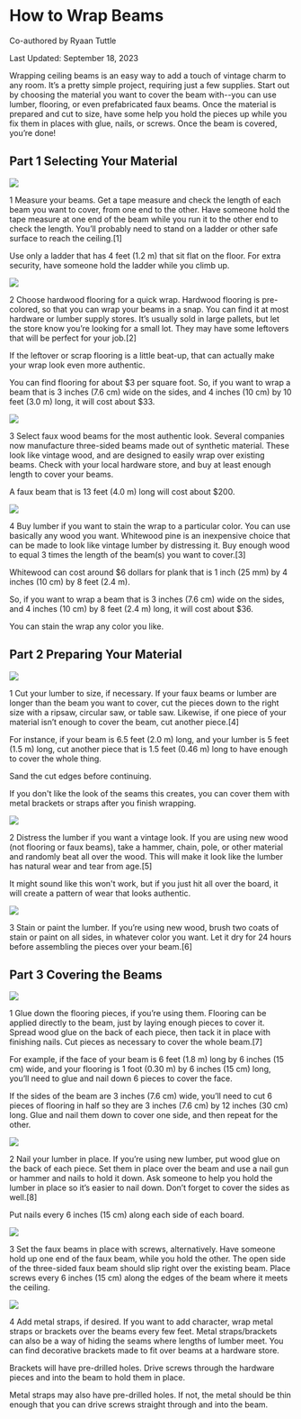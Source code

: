 # How to Wrap Beams
Co-authored by Ryaan Tuttle

Last Updated: September 18, 2023

Wrapping ceiling beams is an easy way to add a touch of vintage charm to any room. It’s a pretty simple project, requiring just a few supplies. Start out by choosing the material you want to cover the beam with--you can use lumber, flooring, or even prefabricated faux beams. Once the material is prepared and cut to size, have some help you hold the pieces up while you fix them in places with glue, nails, or screws. Once the beam is covered, you’re done!

## Part 1 Selecting Your Material
![](./Part-1-Step-1.jpg)


1 Measure your beams. Get a tape measure and check the length of each beam you want to cover, from one end to the other. Have someone hold the tape measure at one end of the beam while you run it to the other end to check the length. You’ll probably need to stand on a ladder or other safe surface to reach the ceiling.[1]

Use only a ladder that has 4 feet (1.2 m) that sit flat on the floor. For extra security, have someone hold the ladder while you climb up.

![](./Part-1-Step-2.jpg)

2 Choose hardwood flooring for a quick wrap. Hardwood flooring is pre-colored, so that you can wrap your beams in a snap. You can find it at most hardware or lumber supply stores. It’s usually sold in large pallets, but let the store know you’re looking for a small lot. They may have some leftovers that will be perfect for your job.[2]

If the leftover or scrap flooring is a little beat-up, that can actually make your wrap look even more authentic.

You can find flooring for about \$3 per square foot. So, if you want to wrap a beam that is 3 inches (7.6 cm) wide on the sides, and 4 inches (10 cm) by 10 feet (3.0 m) long, it will cost about \$33.

![](./Part-1-Step-3.jpg)

3 Select faux wood beams for the most authentic look. Several companies now manufacture three-sided beams made out of synthetic material. These look like vintage wood, and are designed to easily wrap over existing beams. Check with your local hardware store, and buy at least enough length to cover your beams.

A faux beam that is 13 feet (4.0 m) long will cost about \$200.

![](./Part-1-Step-4.jpg)

4 Buy lumber if you want to stain the wrap to a particular color. You can use basically any wood you want. Whitewood pine is an inexpensive choice that can be made to look like vintage lumber by distressing it. Buy enough wood to equal 3 times the length of the beam(s) you want to cover.[3]

Whitewood can cost around $6 dollars for plank that is 1 inch (25 mm) by 4 inches (10 cm) by 8 feet (2.4 m).

So, if you want to wrap a beam that is 3 inches (7.6 cm) wide on the sides, and 4 inches (10 cm) by 8 feet (2.4 m) long, it will cost about $36.

You can stain the wrap any color you like.

## Part 2 Preparing Your Material
![](./Part-2-Step-1.jpg)

1 Cut your lumber to size, if necessary. If your faux beams or lumber are longer than the beam you want to cover, cut the pieces down to the right size with a ripsaw, circular saw, or table saw. Likewise, if one piece of your material isn’t enough to cover the beam, cut another piece.[4]

For instance, if your beam is 6.5 feet (2.0 m) long, and your lumber is 5 feet (1.5 m) long, cut another piece that is 1.5 feet (0.46 m) long to have enough to cover the whole thing.

Sand the cut edges before continuing.

If you don't like the look of the seams this creates, you can cover them with metal brackets or straps after you finish wrapping.

![](./Part-2-Step-2.jpg)

2 Distress the lumber if you want a vintage look. If you are using new wood (not flooring or faux beams), take a hammer, chain, pole, or other material and randomly beat all over the wood. This will make it look like the lumber has natural wear and tear from age.[5]

It might sound like this won't work, but if you just hit all over the board, it will create a pattern of wear that looks authentic.

![](./Part-2-Step-3.jpg)

3 Stain or paint the lumber. If you’re using new wood, brush two coats of stain or paint on all sides, in whatever color you want. Let it dry for 24 hours before assembling the pieces over your beam.[6]


## Part 3 Covering the Beams

![](./Part-3-Step-1.jpg)

1 Glue down the flooring pieces, if you’re using them. Flooring can be applied directly to the beam, just by laying enough pieces to cover it. Spread wood glue on the back of each piece, then tack it in place with finishing nails. Cut pieces as necessary to cover the whole beam.[7]

For example, if the face of your beam is 6 feet (1.8 m) long by 6 inches (15 cm) wide, and your flooring is 1 foot (0.30 m) by 6 inches (15 cm) long, you’ll need to glue and nail down 6 pieces to cover the face.

If the sides of the beam are 3 inches (7.6 cm) wide, you’ll need to cut 6 pieces of flooring in half so they are 3 inches (7.6 cm) by 12 inches (30 cm) long. Glue and nail them down to cover one side, and then repeat for the other.

![](./Part-3-Step-2.jpg)

2 Nail your lumber in place. If you’re using new lumber, put wood glue on the back of each piece. Set them in place over the beam and use a nail gun or hammer and nails to hold it down. Ask someone to help you hold the lumber in place so it’s easier to nail down. Don’t forget to cover the sides as well.[8]

Put nails every 6 inches (15 cm) along each side of each board.

![](./Part-3-Step-3.jpg)

3 Set the faux beams in place with screws, alternatively. Have someone hold up one end of the faux beam, while you hold the other. The open side of the three-sided faux beam should slip right over the existing beam. Place screws every 6 inches (15 cm) along the edges of the beam where it meets the ceiling.

![](./Part-3-Step-4.jpg)

4 Add metal straps, if desired. If you want to add character, wrap metal straps or brackets over the beams every few feet. Metal straps/brackets can also be a way of hiding the seams where lengths of lumber meet. You can find decorative brackets made to fit over beams at a hardware store.

Brackets will have pre-drilled holes. Drive screws through the hardware pieces and into the beam to hold them in place.

Metal straps may also have pre-drilled holes. If not, the metal should be thin enough that you can drive screws straight through and into the beam.
